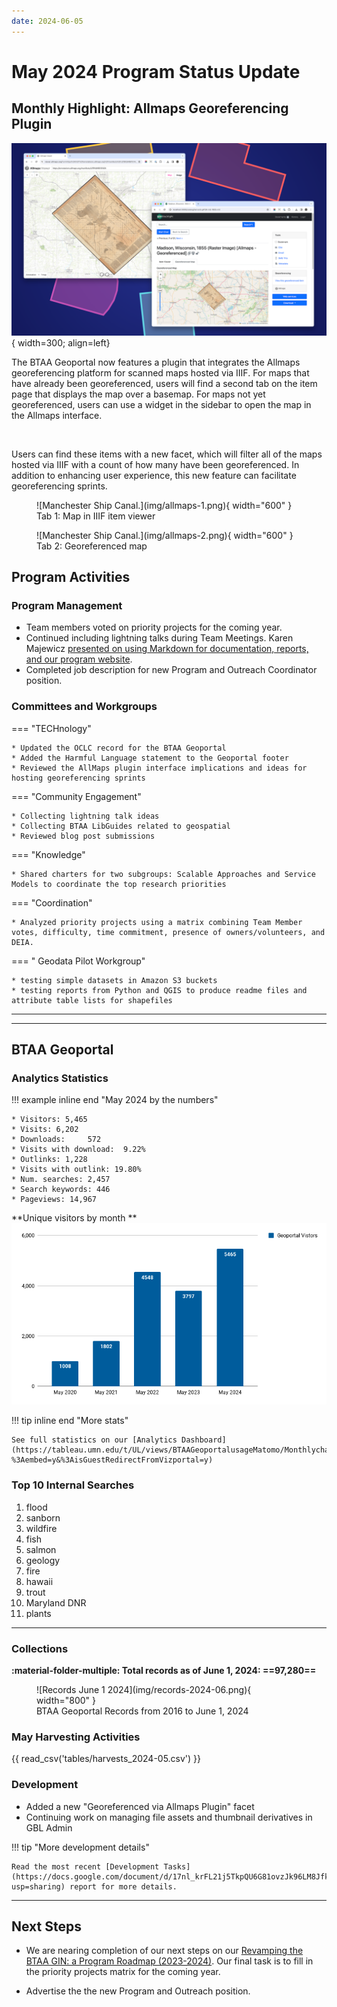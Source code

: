 ```yaml
---
date: 2024-06-05
---
```


# May 2024 Program Status Update

<!-- more -->


## Monthly Highlight: Allmaps Georeferencing Plugin


  ![Allmaps.](img/allmaps.png){ width=300; align=left}

The BTAA Geoportal now features a plugin that integrates the Allmaps georeferencing platform for scanned maps hosted via IIIF. For maps that have already been georeferenced, users will find a second tab on the item page that displays the map over a basemap. For maps not yet georeferenced, users can use a widget in the sidebar to open the map in the Allmaps interface.

<br clear="left"/>

Users can find these items with a new facet, which will filter all of the maps hosted via IIIF with a count of how many have been georeferenced. In addition to enhancing user experience, this new feature can facilitate georeferencing sprints.

<figure markdown="span">
  ![Manchester Ship Canal.](img/allmaps-1.png){ width="600" }
  <figcaption>Tab 1: Map in IIIF item viewer</figcaption>
</figure>


<figure markdown="span">
  ![Manchester Ship Canal.](img/allmaps-2.png){ width="600" }
  <figcaption>Tab 2: Georeferenced map</figcaption>
</figure>

## Program Activities

### Program Management

* Team members voted on priority projects for the coming year.
* Continued including lightning talks during Team Meetings. Karen Majewicz [presented on using Markdown for documentation, reports, and our program website](https://gin.btaa.org/markdown-workshop/intro#/).
* Completed job description for new Program and Outreach Coordinator position.


### Committees and Workgroups

<div class="grid" markdown>

=== "TECHnology"

    * Updated the OCLC record for the BTAA Geoportal
    * Added the Harmful Language statement to the Geoportal footer
    * Reviewed the AllMaps plugin interface implications and ideas for hosting georeferencing sprints

=== "Community Engagement"

    * Collecting lightning talk ideas
    * Collecting BTAA LibGuides related to geospatial
    * Reviewed blog post submissions
    

=== "Knowledge"

    * Shared charters for two subgroups: Scalable Approaches and Service Models to coordinate the top research priorities

=== "Coordination"

	* Analyzed priority projects using a matrix combining Team Member votes, difficulty, time commitment, presence of owners/volunteers, and DEIA.

=== " Geodata Pilot Workgroup"

	* testing simple datasets in Amazon S3 buckets
	* testing reports from Python and QGIS to produce readme files and attribute table lists for shapefiles
	
</div>
<hr>


----

## BTAA Geoportal 

### Analytics Statistics

!!! example inline end "May 2024 by the numbers"

    * Visitors:	5,465
    * Visits: 6,202
    * Downloads:	 572
    * Visits with download:	 9.22%
    * Outlinks: 1,228
    * Visits with outlink: 19.80%
    * Num. searches: 2,457
    * Search keywords: 446
    * Pageviews: 14,967


**Unique visitors by month
**![](img/2024-05-monthly-users.png)

!!! tip inline end "More stats"

    See full statistics on our [Analytics Dashboard](https://tableau.umn.edu/t/UL/views/BTAAGeoportalusageMatomo/Monthlycharts?%3Aembed=y&%3AisGuestRedirectFromVizportal=y)

### Top 10 Internal Searches

1. flood
1. sanborn
1. wildfire
1. fish
1. salmon
1. geology
1. fire
1. hawaii
1. trout
1. Maryland DNR
1. plants

---

### Collections

**:material-folder-multiple: Total records as of June 1, 2024: ==97,280==**

<figure markdown="span">
  ![Records June 1 2024](img/records-2024-06.png){ width="800" }
  <figcaption>BTAA Geoportal Records from 2016 to June 1, 2024</figcaption>
</figure>


### May Harvesting Activities

{{ read_csv('tables/harvests_2024-05.csv') }}

### Development

* Added a new "Georeferenced via Allmaps Plugin" facet
* Continuing work on managing file assets and thumbnail derivatives in GBL Admin

!!! tip "More development details"

	Read the most recent [Development Tasks](https://docs.google.com/document/d/17nl_krFL21j5TkpQU6G81ovzJk96LM8JfkbpGe_po_4/edit?usp=sharing) report for more details.

---

## Next Steps

- We are nearing completion of our next steps on our [Revamping the BTAA GIN: a Program Roadmap (2023-2024)](https://github.com/orgs/geobtaa/projects/10). Our final task is to fill in the priority projects matrix for the coming year.


- Advertise the the new Program and Outreach position.

